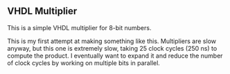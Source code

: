 
## VHDL Multiplier

This is a simple VHDL multiplier for 8-bit numbers.

This is my first attempt at making something like this. Multipliers are slow anyway, but this one is extremely slow, taking 25 clock cycles (250 ns) to compute the product. I eventually want to expand it and reduce the number of clock cycles by working on multiple bits in parallel.

